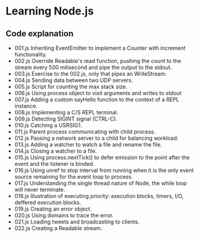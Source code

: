 Learning Node.js
================
Code explanation
----------------
* 001.js    Inheriting EventEmitter to implement a Counter with increment 
  functionality.
* 002.js    Override Readable's read function, pushing the count to the stream
  every 500 milisecond and pipe the output to the stdout.
* 003.js    Exercise to the 002.js, only that pipes an WriteStream.
* 004.js    Sending data between two UDP servers.
* 005.js    Script for counting the max stack size.
* 006.js    Using process object to visit arguments and writes to stdout
* 007.js    Adding a custom sayHello function to the context of a REPL
  instance.
* 008.js    Implementing a C/S REPL terminal.
* 009.js    Detecting SIGINT signal (CTRL-C).
* 010.js    Catching a USRSIG1.
* 011.js    Parent process communicating with child process.
* 012.js    Passing a network server to a child for balancing workload.
* 013.js    Adding a watcher to watch a file and rename the file.
* 014.js    Closing a watcher to a file.
* 015.js    Using process.nextTick() to defer emission to the point after the
  event and the listener is binded.
* 016.js    Using unref to stop interval from running when it is the only
  event source remaining for the event loop to process.
* 017.js    Understanding the single thread nature of Node, the while loop will
  never terminate.
* 018.js    Illustration of executing priority: execution blocks, timers, I/O,
  deffered execution blocks.
* 019.js    Creating an error object.
* 020.js    Using domains to trace the error.
* 021.js    Loading tweets and broadcasting to clients.
* 022.js    Creating a Readable stream.
